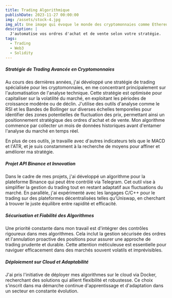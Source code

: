 ```yaml
---
title: Trading Algorithmique 
publishDate: 2023-11-27 00:00:00
img: /assets/stock-4.jpg
img_alt: Une image qui évoque le monde des cryptomonnaies comme Ethereum et la rapidité de language de programmation C.
description: |
  J'automatise vos ordres d'achat et de vente selon votre stratégie.
tags:
  - Trading
  - Web3
  - Solidity
---
```


##### Stratégie de Trading Avancée en Cryptomonnaies
Au cours des dernières années, j'ai développé une stratégie de trading spécialisée pour les cryptomonnaies, en me concentrant principalement sur l'automatisation de l'analyse technique. Cette stratégie est optimisée pour capitaliser sur la volatilité du marché, en exploitant les périodes de croissance modérée ou de déclin. J'utilise des outils d'analyse comme le RSI et les Bandes de Bollinger sur diverses échelles temporelles pour identifier des zones potentielles de fluctuation des prix, permettant ainsi un positionnement stratégique des ordres d'achat et de vente. Mon algorithme commence par collecter un mois de données historiques avant d'entamer l'analyse du marché en temps réel.

En plus de ces outils, je travaille avec d'autres indicateurs tels que le MACD et l'ATR, et je suis constamment à la recherche de moyens pour affiner et améliorer ma stratégie.

##### Projet API Binance et Innovation
Dans le cadre de mes projets, j'ai développé un algorithme pour la plateforme Binance qui peut être contrôlé via Telegram. Cet outil vise à simplifier la gestion du trading tout en restant adaptatif aux fluctuations du marché. En parallèle, j'ai expérimenté avec les langages C/C++ pour le trading sur des plateformes décentralisées telles qu'Uniswap, en cherchant à trouver le juste équilibre entre rapidité et efficacité.

##### Sécurisation et Fiabilité des Algorithmes
Une priorité constante dans mon travail est d'intégrer des contrôles rigoureux dans mes algorithmes. Cela inclut la gestion sécurisée des ordres et l'annulation proactive des positions pour assurer une approche de trading prudente et durable. Cette attention méticuleuse est essentielle pour naviguer efficacement dans des marchés souvent volatils et imprévisibles.

##### Déploiement sur Cloud et Adaptabilité
J'ai pris l'initiative de déployer mes algorithmes sur le cloud via Docker, recherchant des solutions qui allient flexibilité et robustesse. Ce choix s'inscrit dans ma démarche continue d'apprentissage et d'adaptation dans un secteur en constante évolution.

